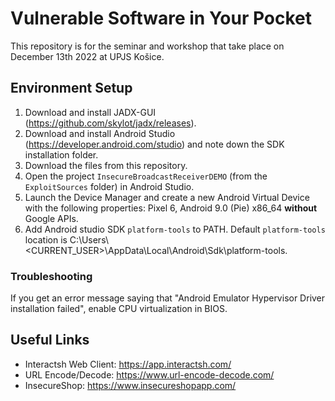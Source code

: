 # Vulnerable Software in Your Pocket

This repository is for the seminar and workshop that take place on December 13th 2022 at UPJS Košice.

## Environment Setup

1. Download and install JADX-GUI (<https://github.com/skylot/jadx/releases>).
2. Download and install Android Studio (<https://developer.android.com/studio>) and note down the SDK installation folder.
3. Download the files from this repository.
4. Open the project `InsecureBroadcastReceiverDEMO` (from the `ExploitSources` folder) in Android Studio.
5. Launch the Device Manager and create a new Android Virtual Device with the following properties: Pixel 6, Android 9.0 (Pie) x86_64 **without** Google APIs.
6. Add Android studio SDK `platform-tools` to PATH. Default `platform-tools` location is C:\Users\\<CURRENT_USER>\AppData\Local\Android\Sdk\platform-tools.

### Troubleshooting

If you get an error message saying that "Android Emulator Hypervisor Driver installation failed", enable CPU virtualization in BIOS.

## Useful Links

- Interactsh Web Client: <https://app.interactsh.com/>
- URL Encode/Decode: <https://www.url-encode-decode.com/>
- InsecureShop: <https://www.insecureshopapp.com/>

